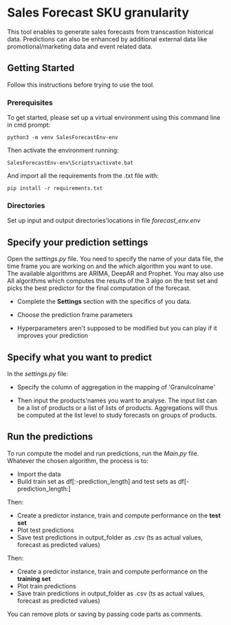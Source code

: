 # Sales Forecast SKU granularity

This tool enables to generate sales forecasts from transcastion historical data. Predictions can also be enhanced by additional external data like promotional/marketing data and event related data. 

## Getting Started

Follow this instructions before trying to use the tool.

### Prerequisites

To get started, please set up a virtual environment using this command line in cmd prompt:
```
python3 -m venv SalesForecastEnv-env
```

Then activate the environment running:
```
SalesForecastEnv-env\Scripts\activate.bat
```

And import all the requirements from the .txt file with:
```
pip install -r requirements.txt
```

### Directories

Set up input and output directories'locations in file *forecast_env.env*

## Specify your prediction settings

Open the *settings.py* file. You need to specify the name of your data file, the time frame you are working on and the which algorithm you want to use. 
The available algorithms are ARIMA, DeepAR and Prophet. You may also use All algorithms which computes the results of the 3 algo on the test set and picks the best predictor for the final computation of the forecast.

* Complete the **Settings** section with the specifics of you data.

* Choose the prediction frame parameters

* Hyperparameters aren't supposed to be modified but you can play if it improves your prediction

## Specify what you want to predict

In the *settings.py* file:
* Specify the column of aggregation in the mapping of 'Granulcolname'

* Then input the products'names you want to analyse. The input list can be a list of products or a list of lists of products. Aggregations will thus be computed at the list level to study forecasts on groups of products.


## Run the predictions

To run compute the model and run predictions, run the *Main.py* file. 
Whatever the chosen algorithm, the process is to:

* Import the data
* Build train set as df[:-prediction_length] and test sets as df[-prediction_length:]

Then:

* Create a predictor instance, train and compute performance on the **test set**
* Plot test predictions
* Save test predictions in output_folder as .csv (ts as actual values, forecast as predicted values)

Then:

* Create a predictor instance, train and compute performance on the **training set**
* Plot train predictions 
* Save train predictions in output_folder as .csv (ts as actual values, forecast as predicted values)

You can remove plots or saving by passing code parts as comments.

